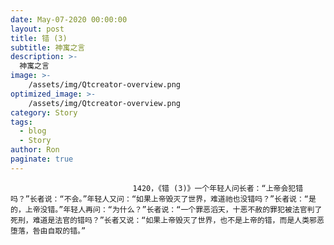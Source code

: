 ```yaml
---
date: May-07-2020 00:00:00
layout: post
title: 错 (3)
subtitle: 神寓之言
description: >-
  神寓之言
image: >-
    /assets/img/Qtcreator-overview.png
optimized_image: >-
    /assets/img/Qtcreator-overview.png
category: Story
tags:
  - blog
  - Story
author: Ron
paginate: true
---
```


							　　1420，《错 (3)》一个年轻人问长者：“上帝会犯错吗？”长者说：“不会。”年轻人又问：“如果上帝毁灭了世界，难道祂也没错吗？”长者说：“是的，上帝没错。”年轻人再问：“为什么？”长者说：“一个罪恶滔天，十恶不赦的罪犯被法官判了死刑，难道是法官的错吗？”长者又说：“如果上帝毁灭了世界，也不是上帝的错，而是人类邪恶堕落，咎由自取的错。”
							
							
						